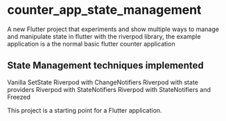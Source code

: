 # counter_app_state_management

A new Flutter project that experiments and show multiple ways to manage and manipulate state in flutter with the riverpod library, the example application is a the normal basic flutter counter application


## State Management  techniques implemented

Vanilla SetState
Riverpod with ChangeNotifiers
Riverpod with state providers
Riverpod with StateNotifiers
Riverpod with StateNotifiers and Freezed





This project is a starting point for a Flutter application.
